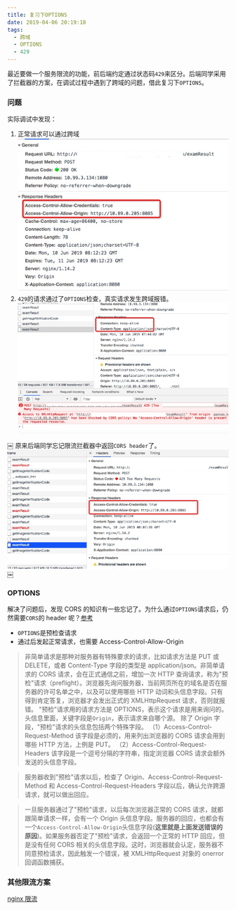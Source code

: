 ```yaml
---
title: 复习下OPTIONS
date: 2019-04-06 20:19:18
tags:
  - 跨域
  - OPTIONS
  - 429
---
```


最近要做一个服务限流的功能，前后端约定通过状态码`429`来区分。后端同学采用了拦截器的方案，在调试过程中遇到了跨域的问题，借此复习下`OPTIONS`。

<!--more-->

### 问题

实际调试中发现：

1. 正常请求可以通过跨域
   ![](/post-images/options-1.png)
2. `429`的请求通过了`OPTIONS`检查，真实请求发生跨域报错。
   ![](/post-images/options-2.png)

￼ 原来后端同学忘记限流拦截器中返回`CORS header`了。
![](/post-images/options-3.png)
￼

### OPTIONS

解决了问题后，发现 CORS 的知识有一些忘记了。为什么通过`OPTIONS`请求后，仍然需要`CORS`的 header 呢？[参考](http://www.ruanyifeng.com/blog/2016/04/cors.html)

- `OPTIONS`是预检查请求
- 通过后发起正常请求，也需要 Access-Control-Allow-Origin

> 非简单请求是那种对服务器有特殊要求的请求，比如请求方法是 PUT 或 DELETE，或者 Content-Type 字段的类型是 application/json。非简单请求的 CORS 请求，会在正式通信之前，增加一次 HTTP 查询请求，称为"预检"请求（preflight）。浏览器先询问服务器，当前网页所在的域名是否在服务器的许可名单之中，以及可以使用哪些 HTTP 动词和头信息字段。只有得到肯定答复，浏览器才会发出正式的 XMLHttpRequest 请求，否则就报错。
> "预检"请求用的请求方法是 OPTIONS，表示这个请求是用来询问的。头信息里面，关键字段是`Origin`，表示请求来自哪个源。
> 除了 Origin 字段，"预检"请求的头信息包括两个特殊字段。
> （1）Access-Control-Request-Method
> 该字段是必须的，用来列出浏览器的 CORS 请求会用到哪些 HTTP 方法，上例是 PUT。
> （2）Access-Control-Request-Headers
> 该字段是一个逗号分隔的字符串，指定浏览器 CORS 请求会额外发送的头信息字段。

> 服务器收到"预检"请求以后，检查了 Origin、Access-Control-Request-Method 和 Access-Control-Request-Headers 字段以后，确认允许跨源请求，就可以做出回应。

> 一旦服务器通过了"预检"请求，以后每次浏览器正常的 CORS 请求，就都跟简单请求一样，会有一个 Origin 头信息字段。服务器的回应，也都会有一个`Access-Control-Allow-Origin`头信息字段(**这里就是上面发送错误的原因**)。如果服务器否定了"预检"请求，会返回一个正常的 HTTP 回应，但是没有任何 CORS 相关的头信息字段。这时，浏览器就会认定，服务器不同意预检请求，因此触发一个错误，被 XMLHttpRequest 对象的 onerror 回调函数捕获。

### 其他限流方案

[nginx 限流](https://www.cnblogs.com/biglittleant/p/8979915.html)

